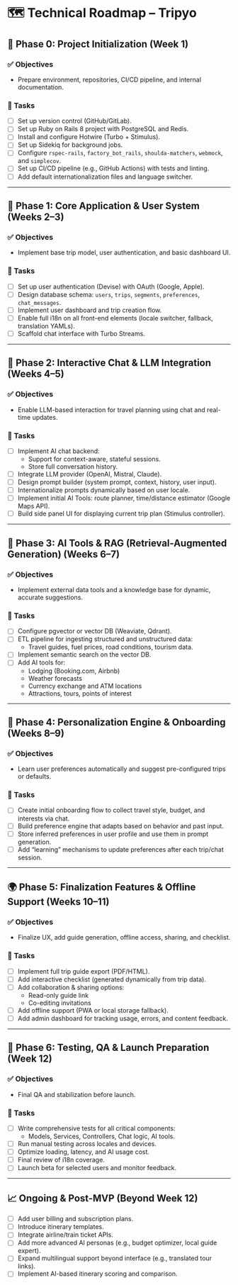 
# 🗺️ Technical Roadmap – Tripyo

## 🔰 Phase 0: Project Initialization (Week 1)

### ✅ Objectives
- Prepare environment, repositories, CI/CD pipeline, and internal documentation.

### 📌 Tasks
- [ ] Set up version control (GitHub/GitLab).
- [ ] Set up Ruby on Rails 8 project with PostgreSQL and Redis.
- [ ] Install and configure Hotwire (Turbo + Stimulus).
- [ ] Set up Sidekiq for background jobs.
- [ ] Configure `rspec-rails`, `factory_bot_rails`, `shoulda-matchers`, `webmock`, and `simplecov`.
- [ ] Set up CI/CD pipeline (e.g., GitHub Actions) with tests and linting.
- [ ] Add default internationalization files and language switcher.

---

## 🚀 Phase 1: Core Application & User System (Weeks 2–3)

### ✅ Objectives
- Implement base trip model, user authentication, and basic dashboard UI.

### 📌 Tasks
- [ ] Set up user authentication (Devise) with OAuth (Google, Apple).
- [ ] Design database schema: `users`, `trips`, `segments`, `preferences`, `chat_messages`.
- [ ] Implement user dashboard and trip creation flow.
- [ ] Enable full i18n on all front-end elements (locale switcher, fallback, translation YAMLs).
- [ ] Scaffold chat interface with Turbo Streams.

---

## 💬 Phase 2: Interactive Chat & LLM Integration (Weeks 4–5)

### ✅ Objectives
- Enable LLM-based interaction for travel planning using chat and real-time updates.

### 📌 Tasks
- [ ] Implement AI chat backend:
  - Support for context-aware, stateful sessions.
  - Store full conversation history.
- [ ] Integrate LLM provider (OpenAI, Mistral, Claude).
- [ ] Design prompt builder (system prompt, context, history, user input).
- [ ] Internationalize prompts dynamically based on user locale.
- [ ] Implement initial AI Tools: route planner, time/distance estimator (Google Maps API).
- [ ] Build side panel UI for displaying current trip plan (Stimulus controller).

---

## 🧠 Phase 3: AI Tools & RAG (Retrieval-Augmented Generation) (Weeks 6–7)

### ✅ Objectives
- Implement external data tools and a knowledge base for dynamic, accurate suggestions.

### 📌 Tasks
- [ ] Configure pgvector or vector DB (Weaviate, Qdrant).
- [ ] ETL pipeline for ingesting structured and unstructured data:
  - Travel guides, fuel prices, road conditions, tourism data.
- [ ] Implement semantic search on the vector DB.
- [ ] Add AI tools for:
  - Lodging (Booking.com, Airbnb)
  - Weather forecasts
  - Currency exchange and ATM locations
  - Attractions, tours, points of interest

---

## 🧩 Phase 4: Personalization Engine & Onboarding (Weeks 8–9)

### ✅ Objectives
- Learn user preferences automatically and suggest pre-configured trips or defaults.

### 📌 Tasks
- [ ] Create initial onboarding flow to collect travel style, budget, and interests via chat.
- [ ] Build preference engine that adapts based on behavior and past input.
- [ ] Store inferred preferences in user profile and use them in prompt generation.
- [ ] Add “learning” mechanisms to update preferences after each trip/chat session.

---

## 🌍 Phase 5: Finalization Features & Offline Support (Weeks 10–11)

### ✅ Objectives
- Finalize UX, add guide generation, offline access, sharing, and checklist.

### 📌 Tasks
- [ ] Implement full trip guide export (PDF/HTML).
- [ ] Add interactive checklist (generated dynamically from trip data).
- [ ] Add collaboration & sharing options:
  - Read-only guide link
  - Co-editing invitations
- [ ] Add offline support (PWA or local storage fallback).
- [ ] Add admin dashboard for tracking usage, errors, and content feedback.

---

## 🧪 Phase 6: Testing, QA & Launch Preparation (Week 12)

### ✅ Objectives
- Final QA and stabilization before launch.

### 📌 Tasks
- [ ] Write comprehensive tests for all critical components:
  - Models, Services, Controllers, Chat logic, AI tools.
- [ ] Run manual testing across locales and devices.
- [ ] Optimize loading, latency, and AI usage cost.
- [ ] Final review of i18n coverage.
- [ ] Launch beta for selected users and monitor feedback.

---

## 📈 Ongoing & Post-MVP (Beyond Week 12)

- [ ] Add user billing and subscription plans.
- [ ] Introduce itinerary templates.
- [ ] Integrate airline/train ticket APIs.
- [ ] Add more advanced AI personas (e.g., budget optimizer, local guide expert).
- [ ] Expand multilingual support beyond interface (e.g., translated tour links).
- [ ] Implement AI-based itinerary scoring and comparison.
